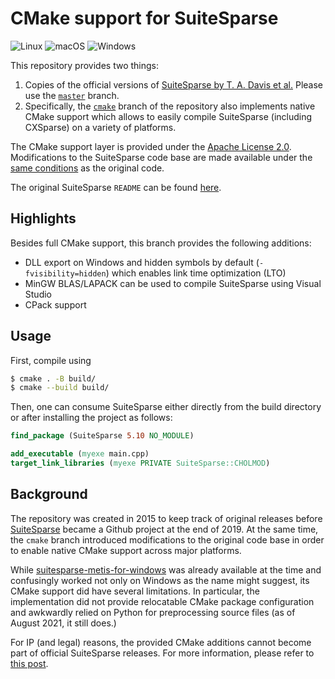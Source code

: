 # CMake support for SuiteSparse

![Linux](https://github.com/sergiud/suitesparse/actions/workflows/linux.yml/badge.svg)
![macOS](https://github.com/sergiud/suitesparse/actions/workflows/macos.yml/badge.svg)
![Windows](https://github.com/sergiud/suitesparse/actions/workflows/windows.yml/badge.svg)

This repository provides two things:

1. Copies of the official versions of [SuiteSparse by T. A. Davis et
   al.](https://people.engr.tamu.edu/davis/suitesparse.html) Please use the
   [`master`](../../tree/master) branch.
2. Specifically, the [`cmake`](../../tree/cmake) branch of the repository also
   implements native CMake support which allows to easily compile SuiteSparse
   (including CXSparse) on a variety of platforms.


The CMake support layer is provided under the [Apache License
2.0](http://www.apache.org/licenses/LICENSE-2.0). Modifications to the
SuiteSparse code base are made available under the [same
conditions](./LICENSE.suitesparse) as the original code.

The original SuiteSparse `README` can be found [here](./README.md.suitesparse).


## Highlights

Besides full CMake support, this branch provides the following additions:

* DLL export on Windows and hidden symbols by default (`-fvisibility=hidden`)
  which enables link time optimization (LTO)
* MinGW BLAS/LAPACK can be used to compile SuiteSparse using Visual Studio
* CPack support

## Usage

First, compile using

```bash
$ cmake . -B build/
$ cmake --build build/
```

Then, one can consume SuiteSparse either directly from the build directory or
after installing the project as follows:
```cmake
find_package (SuiteSparse 5.10 NO_MODULE)

add_executable (myexe main.cpp)
target_link_libraries (myexe PRIVATE SuiteSparse::CHOLMOD)
```

## Background

The repository was created in 2015 to keep track of original releases  before
[SuiteSparse](https://github.com/DrTimothyAldenDavis/SuiteSparse) became a
Github project at the end of 2019. At the same time, the `cmake` branch
introduced modifications to the original code base in order to enable native
CMake support across major platforms.


While
[suitesparse-metis-for-windows](https://github.com/jlblancoc/suitesparse-metis-for-windows)
was already available at the time and confusingly worked not only on Windows as
the name might suggest, its CMake support did have several limitations. In
particular, the implementation did not provide relocatable CMake package
configuration and awkwardly relied on Python for preprocessing source files (as
of August 2021, it still does.)

For IP (and legal) reasons, the provided CMake additions cannot become part of
official SuiteSparse releases. For more information, please refer to [this
post](https://github.com/DrTimothyAldenDavis/SuiteSparse/issues/41#issuecomment-892255262).
